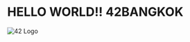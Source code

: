 # HELLO WORLD!! 42BANGKOK

![42 Logo](https://cdn.discordapp.com/attachments/471668354260926464/976581333151277116/42bangkok-logo-right.png)
